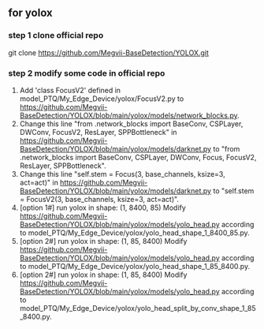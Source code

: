 ## for yolox
### step 1 clone official repo
git clone https://github.com/Megvii-BaseDetection/YOLOX.git
### step 2 modify some code in official repo
1. Add 'class FocusV2' defined in model_PTQ/My_Edge_Device/yolox/FocusV2.py to https://github.com/Megvii-BaseDetection/YOLOX/blob/main/yolox/models/network_blocks.py.
2. Change this line "from .network_blocks import BaseConv, CSPLayer, DWConv, FocusV2, ResLayer, SPPBottleneck" in https://github.com/Megvii-BaseDetection/YOLOX/blob/main/yolox/models/darknet.py to "from .network_blocks import BaseConv, CSPLayer, DWConv, Focus, FocusV2, ResLayer, SPPBottleneck".
3. Change this line "self.stem = Focus(3, base_channels, ksize=3, act=act)" in https://github.com/Megvii-BaseDetection/YOLOX/blob/main/yolox/models/darknet.py to "self.stem = FocusV2(3, base_channels, ksize=3, act=act)".
4. [option 1#] run yolox in shape: (1, 8400, 85)
  Modify https://github.com/Megvii-BaseDetection/YOLOX/blob/main/yolox/models/yolo_head.py according to model_PTQ/My_Edge_Device/yolox/yolo_head_shape_1_8400_85.py.
5. [option 2#] run yolox in shape: (1, 85, 8400)
    Modify https://github.com/Megvii-BaseDetection/YOLOX/blob/main/yolox/models/yolo_head.py according to model_PTQ/My_Edge_Device/yolox/yolo_head_shape_1_85_8400.py.
6. [option 2#] run yolox in shape: (1, 85, 8400)
    Modify https://github.com/Megvii-BaseDetection/YOLOX/blob/main/yolox/models/yolo_head.py according to model_PTQ/My_Edge_Device/yolox/yolo_head_split_by_conv_shape_1_85_8400.py.
